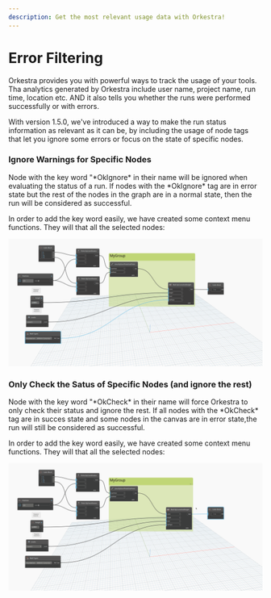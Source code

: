 ```yaml
---
description: Get the most relevant usage data with Orkestra!
---
```


# Error Filtering

Orkestra provides you with powerful ways to track the usage of your tools. Tha analytics generated by Orkestra include user name, project name, run time, location etc. AND it also tells you whether the runs were performed successfully or with errors.&#x20;

With version 1.5.0, we've introduced a way to make the run status information as relevant as it can be, by including the usage of node tags that let you ignore some errors or focus on the state of specific nodes.

### Ignore Warnings for Specific Nodes

Node with the key word "\*OkIgnore\* in their name will be ignored when evaluating the status of a run. If nodes with the \*OkIgnore\* tag are in error state but the rest of the nodes in the graph are in a normal state, then the run will be considered as successful.

In order to add the key word easily, we have created some context menu functions. They will that all the selected nodes:

![](../.gitbook/assets/okIgnore.gif)

### Only Check the Satus of Specific Nodes (and ignore the rest)

Node with the key word "\*OkCheck\* in their name will force Orkestra to only check their status and ignore the rest. If all nodes with the \*OkCheck\* tag are in succes state and some nodes in the canvas are in error state,the run will still be considered as successful.

In order to add the key word easily, we have created some context menu functions. They will that all the selected nodes:

![](../.gitbook/assets/okCheck.gif)

